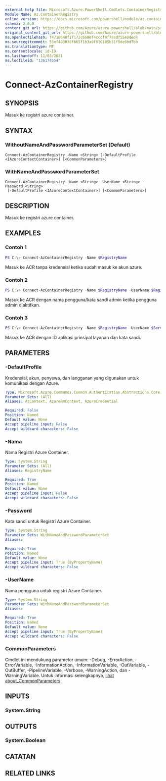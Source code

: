 ```yaml
---
external help file: Microsoft.Azure.PowerShell.Cmdlets.ContainerRegistry.dll-Help.xml
Module Name: Az.ContainerRegistry
online version: https://docs.microsoft.com/powershell/module/az.containerregistry/connect-azcontainerregistry
schema: 2.0.0
content_git_url: https://github.com/Azure/azure-powershell/blob/main/src/ContainerRegistry/ContainerRegistry/help/Connect-AzContainerRegistry.md
original_content_git_url: https://github.com/Azure/azure-powershell/blob/main/src/ContainerRegistry/ContainerRegistry/help/Connect-AzContainerRegistry.md
ms.openlocfilehash: f4718648f1f172c668ef4cccf8f7acdf55e8ded4
ms.sourcegitcommit: 53ef403038f665f1b3a9f616185b31f5de9bd7bb
ms.translationtype: MT
ms.contentlocale: id-ID
ms.lasthandoff: 11/03/2021
ms.locfileid: "136174554"
---
```

# Connect-AzContainerRegistry

## SYNOPSIS
Masuk ke registri azure container.

## SYNTAX

### WithoutNameAndPasswordParameterSet (Default)
```
Connect-AzContainerRegistry -Name <String> [-DefaultProfile <IAzureContextContainer>] [<CommonParameters>]
```

### WithNameAndPasswordParameterSet
```
Connect-AzContainerRegistry -Name <String> -UserName <String> -Password <String>
 [-DefaultProfile <IAzureContextContainer>] [<CommonParameters>]
```

## DESCRIPTION
Masuk ke registri azure container.

## EXAMPLES

### Contoh 1
```powershell
PS C:\> Connect-AzContainerRegistry -Name $RegistryName
```

Masuk ke ACR tanpa kredensial ketika sudah masuk ke akun azure.

### Contoh 2
```powershell
PS C:\> Connect-AzContainerRegistry -Name $RegistryName -UserName $RegistryName -Password $AdminPassWord
```

Masuk ke ACR dengan nama pengguna/kata sandi admin ketika pengguna admin diaktifkan.

### Contoh 3
```powershell
PS C:\> Connect-AzContainerRegistry -Name $RegistryName -UserName $ServicePrincipal -Password $ServicePrincipalPassword
```

Masuk ke ACR dengan ID aplikasi prinsipal layanan dan kata sandi.

## PARAMETERS

### -DefaultProfile
Kredensial, akun, penyewa, dan langganan yang digunakan untuk komunikasi dengan Azure.

```yaml
Type: Microsoft.Azure.Commands.Common.Authentication.Abstractions.Core.IAzureContextContainer
Parameter Sets: (All)
Aliases: AzContext, AzureRmContext, AzureCredential

Required: False
Position: Named
Default value: None
Accept pipeline input: False
Accept wildcard characters: False
```

### -Nama
Nama Registri Azure Container.

```yaml
Type: System.String
Parameter Sets: (All)
Aliases: RegistryName

Required: True
Position: Named
Default value: None
Accept pipeline input: False
Accept wildcard characters: False
```

### -Password
Kata sandi untuk Registri Azure Container.

```yaml
Type: System.String
Parameter Sets: WithNameAndPasswordParameterSet
Aliases:

Required: True
Position: Named
Default value: None
Accept pipeline input: True (ByPropertyName)
Accept wildcard characters: False
```

### -UserName
Nama pengguna untuk registri Azure Container.

```yaml
Type: System.String
Parameter Sets: WithNameAndPasswordParameterSet
Aliases:

Required: True
Position: Named
Default value: None
Accept pipeline input: True (ByPropertyName)
Accept wildcard characters: False
```

### CommonParameters
Cmdlet ini mendukung parameter umum: -Debug, -ErrorAction, -ErrorVariable, -InformationAction, -InformationVariable, -OutVariable, -OutBuffer, -PipelineVariable, -Verbose, -WarningAction, dan -WarningVariable. Untuk informasi selengkapnya, [lihat about_CommonParameters](http://go.microsoft.com/fwlink/?LinkID=113216).

## INPUTS

### System.String

## OUTPUTS

### System.Boolean

## CATATAN

## RELATED LINKS
